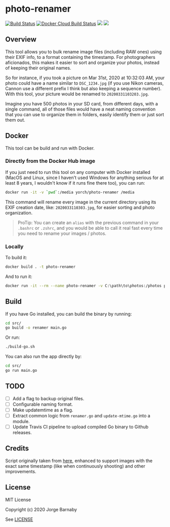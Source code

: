 # photo-renamer

[![Build Status](https://travis-ci.org/yorch/photo-renamer.svg?branch=master)](https://travis-ci.org/yorch/photo-renamer)
[![Docker Cloud Build Status](https://img.shields.io/docker/cloud/build/yorch/photo-renamer)](https://hub.docker.com/r/yorch/photo-renamer)
[![](https://images.microbadger.com/badges/image/yorch/photo-renamer.svg)](https://microbadger.com/images/yorch/photo-renamer)
[![](https://images.microbadger.com/badges/version/yorch/photo-renamer.svg)](https://microbadger.com/images/yorch/photo-renamer)

## Overview

This tool allows you to bulk rename image files (including RAW ones) using their EXIF info, to a format containing the timestamp. For photographers aficionados, this makes it easier to sort and organize your photos, instead of keeping their original names.

So for instance, if you took a picture on Mar 31st, 2020 at 10:32:03 AM, your photo could have a name similar to `DSC_1234.jpg` (if you use Nikon cameras, Cannon use a different prefix I think but also keeping a sequence number). With this tool, your picture would be renamed to `20200331103203.jpg`.

Imagine you have 500 photos in your SD card, from different days, with a single command, all of those files would have a neat naming convention that you can use to organize them in folders, easily identify them or just sort them out.

## Docker

This tool can be build and run with Docker.

### Directly from the Docker Hub image

If you just need to run this tool on any computer with Docker installed (MacOS and Linux, since I haven't used Windows for anything serious for at least 8 years, I wouldn't know if it runs fine there too), you can run:

```sh
docker run -it -v `pwd`:/media yorch/photo-renamer /media
```

This command will rename every image in the current directory using its EXIF creation date, like: `2020033110303.jpg`, for easier sorting and photo organization.

> ProTip: You can create an `alias` with the previous command in your `.bashrc` or `.zshrc`, and you would be able to call it real fast every time you need to rename your images / photos.

### Locally

To build it:

```sh
docker build . -t photo-renamer
```

And to run it:

```sh
docker run -it --rm --name photo-renamer -v C:\path\to\photos:/photos photo-renamer /photos
```

## Build

If you have Go installed, you can build the binary by running:

```sh
cd src/
go build -o renamer main.go
```

Or run:

```sh
./build-go.sh
```

You can also run the app directly by:

```sh
cd src/
go run main.go
```

## TODO

- [ ] Add a flag to backup original files.
- [ ] Configurable naming format.
- [ ] Make updatemtime as a flag.
- [ ] Extract common logic from `renamer.go` and `update-mtime.go` into a module.
- [ ] Update Travis CI pipeline to upload compiled Go binary to Github releases.

## Credits

Script originally taken from [here](https://gist.github.com/eko/6b0caaefeaf82f2aa202804743040292),
enhanced to support images with the exact same timestamp (like when continuously shooting) and other improvements.

## License

MIT License

Copyright (c) 2020 Jorge Barnaby

See [LICENSE](LICENSE)
